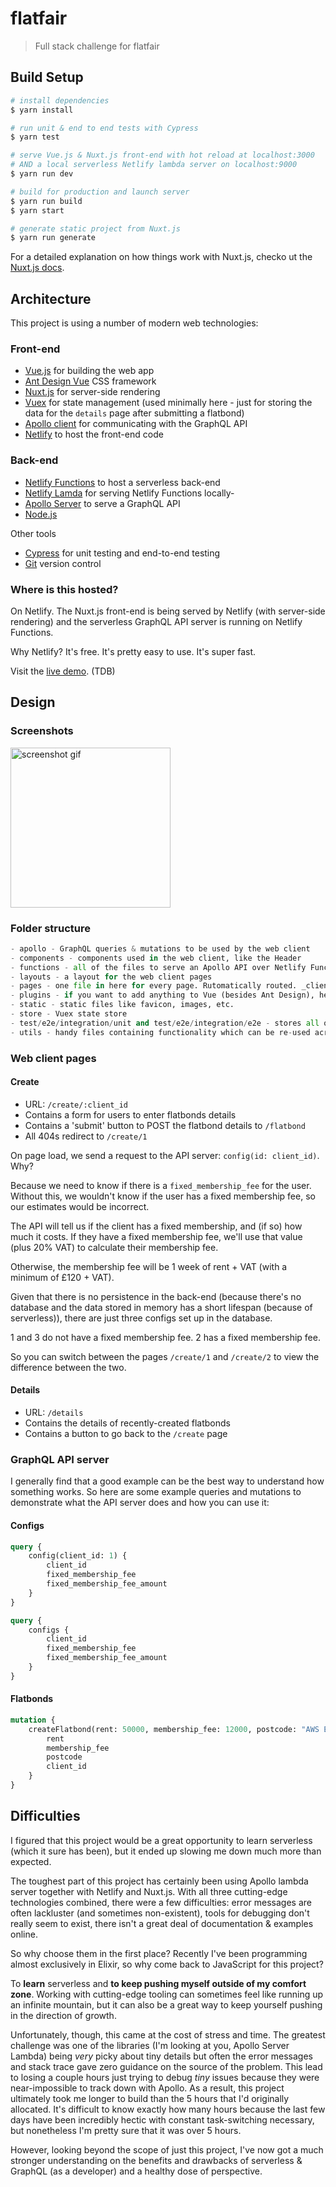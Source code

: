 # flatfair

> Full stack challenge for flatfair

## Build Setup

``` bash
# install dependencies
$ yarn install

# run unit & end to end tests with Cypress
$ yarn test

# serve Vue.js & Nuxt.js front-end with hot reload at localhost:3000
# AND a local serverless Netlify lambda server on localhost:9000
$ yarn run dev

# build for production and launch server
$ yarn run build
$ yarn start

# generate static project from Nuxt.js
$ yarn run generate
```

For a detailed explanation on how things work with Nuxt.js, checko ut the [Nuxt.js docs](https://nuxtjs.org).

## Architecture

This project is using a number of modern web technologies:

### Front-end

- [Vue.js](https://vuejs.org/) for building the web app
- [Ant Design Vue](https://github.com/vueComponent/ant-design-vue) CSS framework
- [Nuxt.js](https://nuxtjs.org/) for server-side rendering
- [Vuex](https://vuex.vuejs.org/) for state management (used minimally here - just for storing the data for the `details` page after submitting a flatbond)
- [Apollo client](https://github.com/apollographql/apollo-client) for communicating with the GraphQL API
- [Netlify](http://netlify.com) to host the front-end code

### Back-end

- [Netlify Functions](https://www.netlify.com/features/functions/) to host a serverless back-end
- [Netlify Lamda](https://github.com/netlify/netlify-lambda) for serving Netlify Functions locally- 
- [Apollo Server](https://github.com/apollographql/apollo-server) to serve a GraphQL API
- [Node.js](https://nodejs.org/en/)


Other tools

- [Cypress](https://www.cypress.io/) for unit testing and end-to-end testing
- [Git](https://git-scm.com/) version control

### Where is this hosted?

On Netlify. The Nuxt.js front-end is being served by Netlify (with server-side rendering) and the serverless GraphQL API server is running on Netlify Functions.

Why Netlify? It's free. It's pretty easy to use. It's super fast.

Visit the [live demo](). (TDB)

## Design

### Screenshots

<img src="https://imgur.com/wx9V6GB" alt="screenshot gif" width="256"/>

### Folder structure

```python
- apollo - GraphQL queries & mutations to be used by the web client
- components - components used in the web client, like the Header
- functions - all of the files to serve an Apollo API over Netlify Functions
- layouts - a layout for the web client pages
- pages - one file in here for every page. Rutomatically routed. _client_id is handy too 
- plugins - if you want to add anything to Vue (besides Ant Design), here is a place
- static - static files like favicon, images, etc.
- store - Vuex state store
- test/e2e/integration/unit and test/e2e/integration/e2e - stores all of the tests, like test.spec.js
- utils - handy files containing functionality which can be re-used across the application (both front and back-end)
```

### Web client pages

#### Create

- URL: `/create/:client_id`
- Contains a form for users to enter flatbonds details
- Contains a 'submit' button to POST the flatbond details to `/flatbond`
- All 404s redirect to `/create/1`

On page load, we send a request to the API server: `config(id: client_id)`. Why? 

Because we need to know if there is a `fixed_membership_fee` for the user. Without this, we wouldn't know if the user has a fixed membership fee, so our estimates would be incorrect. 

The API will tell us if the client has a fixed membership, and (if so) how much it costs. If they have a fixed membership fee, we'll use that value (plus 20% VAT) to calculate their membership fee.

Otherwise, the membership fee will be 1 week of rent + VAT (with a minimum of £120 + VAT).

Given that there is no persistence in the back-end (because there's no database and the data stored in memory has a short lifespan (because of serverless)), there are just three configs set up in the database.

1 and 3 do not have a fixed membership fee. 2 has a fixed membership fee.

So you can switch between the pages `/create/1` and `/create/2` to view the difference between the two.

#### Details

- URL: `/details`
- Contains the details of recently-created flatbonds
- Contains a button to go back to the `/create` page

### GraphQL API server

I generally find that a good example can be the best way to understand how something works. So here are some example queries and mutations to demonstrate what the API server does and how you can use it:

#### Configs

```graphql
query {
    config(client_id: 1) {
        client_id
        fixed_membership_fee
        fixed_membership_fee_amount
    }
}
```

```graphql
query {
    configs {
        client_id
        fixed_membership_fee
        fixed_membership_fee_amount
    }
}
```

#### Flatbonds

```graphql
mutation {
    createFlatbond(rent: 50000, membership_fee: 12000, postcode: "AWS EC2", client_id: 1) {
        rent
        membership_fee
        postcode
        client_id
    }
}
```

## Difficulties

I figured that this project would be a great opportunity to learn serverless (which it sure has been), but it ended up slowing me down much more than expected.

The toughest part of this project has certainly been using Apollo lambda server together with Netlify and Nuxt.js. With all three cutting-edge technologies combined, there were a few difficulties: error messages are often lackluster (and sometimes non-existent), tools for debugging don't really seem to exist, there isn't a great deal of documentation & examples online.

So why choose them in the first place? Recently I've been programming almost exclusively in Elixir, so why come back to JavaScript for this project?

To **learn** serverless and **to keep pushing myself outside of my comfort zone**. Working with cutting-edge tooling can sometimes feel like running up an infinite mountain, but it can also be a great way to keep yourself pushing in the direction of growth.

Unfortunately, though, this came at the cost of stress and time. The greatest challenge was one of the libraries (I'm looking at you, Apollo Server Lambda) being *very* picky about tiny details but often the error messages and stack trace gave zero guidance on the source of the problem. This lead to losing a couple hours just trying to debug *tiny* issues because they were near-impossible to track down with Apollo. As a result, this project ultimately took me longer to build than the 5 hours that I'd originally allocated. It's difficult to know exactly how many hours because the last few days have been incredibly hectic with constant task-switching necessary, but nonetheless I'm pretty sure that it was over 5 hours.

However, looking beyond the scope of just this project, I've now got a much stronger understanding on the benefits and drawbacks of serverless & GraphQL (as a developer) and a healthy dose of perspective.